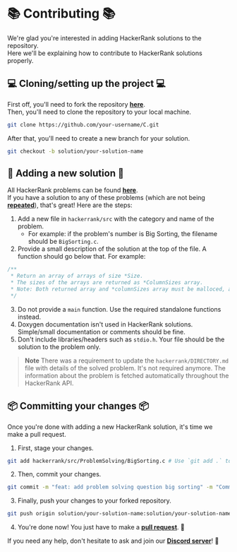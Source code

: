 # 📚 Contributing 📚

We're glad you're interested in adding HackerRank solutions to the repository.\
Here we'll be explaining how to contribute to HackerRank solutions properly.

## 💻 Cloning/setting up the project 💻

First off, you'll need to fork the repository [**here**](https://github.com/TheAlgorithms/C/fork).\
Then, you'll need to clone the repository to your local machine.

```bash
git clone https://github.com/your-username/C.git
```

After that, you'll need to create a new branch for your solution.

```bash
git checkout -b solution/your-solution-name
```

## 📝 Adding a new solution 📝

All HackerRank problems can be found [**here**]([https://www.hackerrank.com/dashboard]).\
If you have a solution to any of these problems (which are not being [**repeated**](https://github.com/TheAlgorithms/C/blob/master/hackerrank/DIRECTORY.md)), that's great! Here are the steps:

1. Add a new file in `hackerrank/src` with the category and name of the problem.
    - For example: if the problem's number is Big Sorting, the filename should be `BigSorting.c`.
2. Provide a small description of the solution at the top of the file. A function should go below that. For example:

```c
/**
 * Return an array of arrays of size *Size.
 * The sizes of the arrays are returned as *ColumnSizes array.
 * Note: Both returned array and *columnSizes array must be malloced, assume caller calls free().
 */
```

3. Do not provide a `main` function. Use the required standalone functions instead.
4. Doxygen documentation isn't used in HackerRank solutions. Simple/small documentation or comments should be fine.
5. Don't include libraries/headers such as `stdio.h`. Your file should be the solution to the problem only.

> **Note**
> There was a requirement to update the `hackerrank/DIRECTORY.md` file with details of the solved problem. It's not required anymore. The information about the problem is fetched automatically throughout the HackerRank API.

## 📦 Committing your changes 📦

Once you're done with adding a new HackerRank solution, it's time we make a pull request.

1. First, stage your changes.

```bash
git add hackerrank/src/ProblemSolving/BigSorting.c # Use `git add .` to stage all changes.
```

2. Then, commit your changes.

```bash
git commit -m "feat: add problem solving question big sorting" -m "Commit description" # Optional
```

3. Finally, push your changes to your forked repository.

```bash
git push origin solution/your-solution-name:solution/your-solution-name
```

4. You're done now! You just have to make a [**pull request**](https://github.com/TheAlgorithms/C/compare). 🎉

If you need any help, don't hesitate to ask and join our [**Discord server**](https://the-algorithms.com/discord)! 🙂
